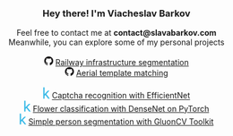 <h3 align="center">Hey there! I'm Viacheslav Barkov</h3>
<div align="center">Feel free to contact me at <b>contact@slavabarkov.com</b></div>
<div align="center">Meanwhile, you can explore some of my personal projects</div>
<br/>
<div float="left" align="center">
  <img src="images/github.png" width="16">
  <a href="https://github.com/slavabarkov/railway-infrastructure-segmentation">Railway infrastructure segmentation</a>
</div>
<div float="left" align="center">
  <img src="images/github.png" width="16">
  <a href="https://github.com/slavabarkov/aerial-template-matching">Aerial template matching</a>
</div>
<br/>
<div float="left" align="center">
  <img src="images/kaggle.png" width="12">
  <a href="https://www.kaggle.com/code/slavabarkov/captcha-recognition-with-efficientnet" title="Captcha recognition with EfficientNet">Captcha recognition with EfficientNet</a>
</div>
<div float="left" align="center">
  <img src="images/kaggle.png" width="12">
  <a href="https://www.kaggle.com/code/slavabarkov/flower-classification-with-densenet-on-pytorch" title="Flower classification with DenseNet on PyTorch">Flower classification with DenseNet on PyTorch</a>
</div>
<div float="left" align="center">
  <img src="images/kaggle.png" width="12">
  <a href="https://www.kaggle.com/code/slavabarkov/simple-person-segmentation-with-gluoncv-toolkit" title="Simple person segmentation with GluonCV Toolkit">Simple person segmentation with GluonCV Toolkit</a>
</div>
